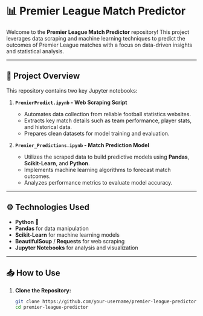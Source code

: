 # 📊 Premier League Match Predictor

Welcome to the **Premier League Match Predictor** repository! This project leverages data scraping and machine learning techniques to predict the outcomes of Premier League matches with a focus on data-driven insights and statistical analysis.

---

## 🚀 Project Overview

This repository contains two key Jupyter notebooks:

1. **`PremierPredict.ipynb` - Web Scraping Script**  
   - Automates data collection from reliable football statistics websites.  
   - Extracts key match details such as team performance, player stats, and historical data.  
   - Prepares clean datasets for model training and evaluation.

2. **`Premier_Predictions.ipynb` - Match Prediction Model**  
   - Utilizes the scraped data to build predictive models using **Pandas**, **Scikit-Learn**, and **Python**.  
   - Implements machine learning algorithms to forecast match outcomes.  
   - Analyzes performance metrics to evaluate model accuracy.

---

## ⚙️ Technologies Used

- **Python** 🐍  
- **Pandas** for data manipulation  
- **Scikit-Learn** for machine learning models  
- **BeautifulSoup** / **Requests** for web scraping  
- **Jupyter Notebooks** for analysis and visualization  

---

## 📥 How to Use

1. **Clone the Repository:**
   ```bash
   git clone https://github.com/your-username/premier-league-predictor.git
   cd premier-league-predictor
